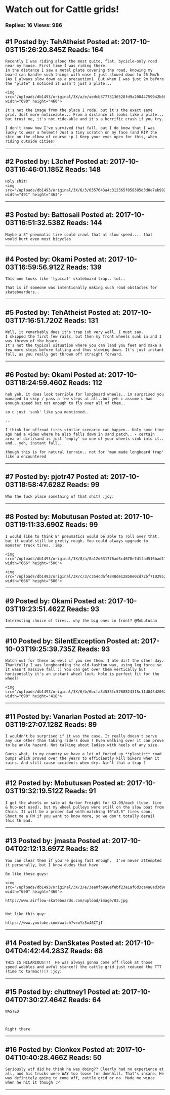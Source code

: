 # Watch out for Cattle grids!

### Replies: 16 Views: 986

## \#1 Posted by: TehAtheist Posted at: 2017-10-03T15:26:20.845Z Reads: 164

```
Recently I was riding along the most quite, flat, bycicle-only road near my house. First time I was riding there.
In the distance I saw a metal plate covering the road, knowing my board can handle such things with ease I just slowed down to 25 Km/h (As I always slow down as a precaution). But when I was just 2m before the "plate" I noticed it wasn't just a plate...

<img src="/uploads/db1493/original/3X/a/e/aedcb37773136528fd9a20844759942b66bbaba5.jpg" width="690" height="460">

It's not the image from the place I rode, but it's the exact same grid. Just more noticeable... From a distance it looks like a plate... but trust me, it's not ride-able and it's a horrific crash if you try.

I don't know how I've survived that fall, but I do know that I was lucky to wear a helmet! Just a tiny scratch on my face (and RIP the skin on the elbow of course :p ) Keep your eyes open for this, when riding outside cities!
```

---
## \#2 Posted by: L3chef Posted at: 2017-10-03T16:46:01.185Z Reads: 148

```
Holy shit!
<img src="/uploads/db1493/original/3X/6/3/6357643a4c312365f858385d3d0e7eb99274e9c2.jpg" width="491" height="363">
```

---
## \#3 Posted by: Battosaii Posted at: 2017-10-03T16:51:32.538Z Reads: 144

```
Maybe a 8" pneumatic tire could crawl that at slow speed.... that would hurt even most bicycles
```

---
## \#4 Posted by: Okami Posted at: 2017-10-03T16:59:56.912Z Reads: 139

```
This one looks like 'typical' skateboard trap.. lol.. 

That is if someone was intentionally making such road obstacles for skateboarders..
```

---
## \#5 Posted by: TehAtheist Posted at: 2017-10-03T17:16:51.720Z Reads: 131

```
Well, it remarkably does it's trap job very well, I must say.
I skipped the first few rails, but then my front wheels sunk in and I was thrown of the board.
It's not the typical situation where you can land you feet and make a few more steps before falling and thus slowing down. It's just instant fall, as you really get thrown off straight forward.
```

---
## \#6 Posted by: Okami Posted at: 2017-10-03T18:24:59.460Z Reads: 112

```
hah yeh, it does look terrible for longboard wheels.. im surprised you managed to skip / pass a few steps at all..but yeh i assume u had enough speed but not enough to fly over all of them..

so u just 'sank' like you mentioned..

--

I think for offroad tires similar scenario can happen.. Kaly some time ago had a video where he also falls down in sand patch.. - certain area of dirt/sand is just 'empty' so one of your wheels sink into it.. and.. yeh, instant fall.. 

though this is for natural terrain.. not for 'man made longboard trap' like u encountered
```

---
## \#7 Posted by: pjotr47 Posted at: 2017-10-03T18:58:47.628Z Reads: 99

```
Who the fuck place something of that shit? :joy:
```

---
## \#8 Posted by: Mobutusan Posted at: 2017-10-03T19:11:33.690Z Reads: 99

```
I would like to think 8" pneumatics would be able to roll over that, but it would still be pretty rough. You could always upgrade to monster truck tires. :imp:

<img src="/uploads/db1493/original/3X/8/a/8a12d631776ad5c4670e7d1fad516bad110ce304.jpg" width="666" height="500">

<img src="/uploads/db1493/original/3X/c/3/c354cdaf4848de12858e0cd72bf7102952a0630d.jpg" width="666" height="500">
```

---
## \#9 Posted by: Okami Posted at: 2017-10-03T19:23:51.462Z Reads: 93

```
Interesting choice of tires.. why the big ones in front? @Mobutusan
```

---
## \#10 Posted by: SilentException Posted at: 2017-10-03T19:25:39.735Z Reads: 93

```
Watch out for these as well if you see them. I ate dirt the other day. Thankfully I was longboarding the old-fashion way, using leg force so it wasn't massive fall :) You can get over them vertically but horizontally it's an instant wheel lock. Hole is perfect fit for the wheel!

<img src="/uploads/db1493/original/3X/6/b/6bcfa34533fc5768524315c11d845d2062139a15.png" width="690" height="418">
```

---
## \#11 Posted by: Vanarian Posted at: 2017-10-03T19:27:07.128Z Reads: 89

```
I wouldn't be surprised if it was the case. It really doesn't serve any use other than taking riders down ! Even walking over it can prove to be ankle hazard. Not talking about ladies with heels of any size.

Guess what, in my country we have a lot of fucked up **plastic** road bumps which proved over the years to efficiently kill bikers when it rains. And still cause accidents when dry. Ain't that a trap ?
```

---
## \#12 Posted by: Mobutusan Posted at: 2017-10-03T19:32:19.512Z Reads: 91

```
I got the wheels on sale at Harbor Freight for $3.99/each (tube, tire & hub-not used), but my wheel pulleys were still on the slow boat from China. It will be a proper 4wd with matching 10"x3.5" tires soon. Shoot me a PM if you want to know more, so we don't totally derail this thread.
```

---
## \#13 Posted by: jmasta Posted at: 2017-10-04T02:12:13.697Z Reads: 82

```
You can clear them if you're going fast enough.  I've never attempted it personally, but I know dudes that have

Be like these guys:

<img src="/uploads/db1493/original/3X/3/e/3ea0fb9a0efebf23a1af6d3ca4a8ad3d9e0ef430.png" width="690" height="460">

http://www.airflow-skateboards.com/upload/image/03.jpg


Not like this guy:

https://www.youtube.com/watch?v=oYzSu46CTjI
```

---
## \#14 Posted by: DanSkates Posted at: 2017-10-04T04:42:44.283Z Reads: 68

```
THIS IS HILARIOUS!!!  He was always gonna come off (look at those speed wobbles and awful stance!) the cattle grid just reduced the TTT (time to tarmac!!!) :joy:
```

---
## \#15 Posted by: chuttney1 Posted at: 2017-10-04T07:30:27.464Z Reads: 64

```
WASTED



Right there
```

---
## \#16 Posted by: Clonkex Posted at: 2017-10-04T10:40:28.466Z Reads: 50

```
Seriously wtf did he think he was doing?? Clearly had no experience at all, and his trucks were WAY too loose for downhill. That's insane. He was definitely going to come off, cattle grid or no. Made me wince when he hit it though :P
```

---
